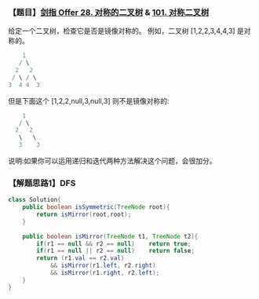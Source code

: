 ### 【题目】[剑指 Offer 28. 对称的二叉树](https://leetcode-cn.com/problems/dui-cheng-de-er-cha-shu-lcof/) & [101. 对称二叉树](https://leetcode-cn.com/problems/symmetric-tree/)
给定一个二叉树，检查它是否是镜像对称的。
例如，二叉树 [1,2,2,3,4,4,3] 是对称的。

```java
    1
   / \
  2   2
 / \ / \
3  4 4  3
```

但是下面这个 [1,2,2,null,3,null,3] 则不是镜像对称的:

```java
    1
   / \
  2   2
   \   \
   3    3
```

说明:如果你可以运用递归和迭代两种方法解决这个问题，会很加分。
### 【解题思路1】DFS
```java
class Solution{
    public boolean isSymmetric(TreeNode root){
        return isMirror(root,root);
    }
    
    public boolean isMirror(TreeNode t1, TreeNode t2){
        if(r1 == null && r2 == null)    return true;
        if(r1 == null || r2 == null)    return false;
        return (r1.val == r2.val)
            && isMirror(r1.left, r2.right)
            && isMirror(r1.right, r2.left);
    }
}
```